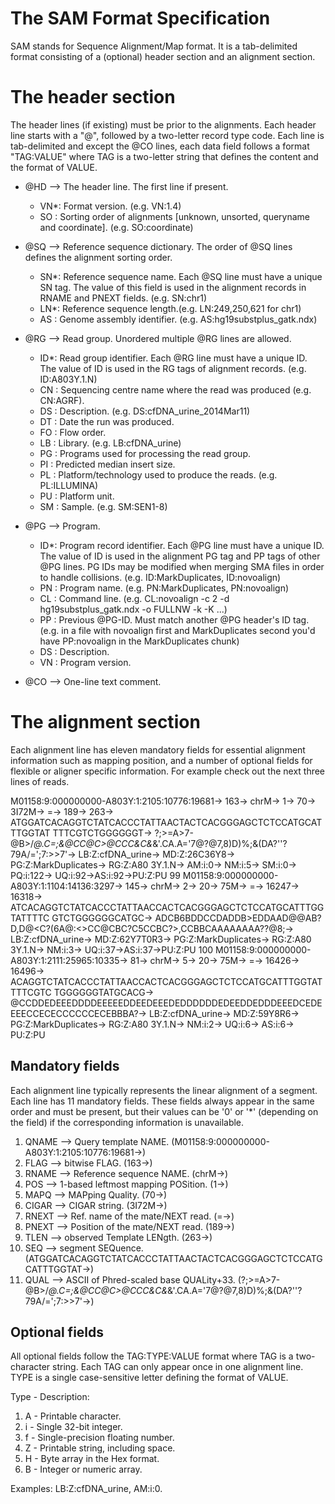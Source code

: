 The SAM Format Specification
============================
SAM stands for Sequence Alignment/Map format. It is a tab-delimited format consisting of a (optional) header section and an alignment section.

# The header section
The header lines (if existing) must be prior to the alignments. Each header line starts with a "@", followed by a two-letter record type code. Each line is tab-delimited and except the @CO lines, each data field follows a format "TAG:VALUE" where TAG is a two-letter string that defines the content and the format of VALUE. 

* @HD --> The header line. The first line if present.
	* VN*: Format version. (e.g. VN:1.4)
	* SO : Sorting order of alignments [unknown, unsorted, queryname and coordinate]. (e.g. SO:coordinate)

* @SQ --> Reference sequence dictionary. The order of @SQ lines defines the alignment sorting order.
	* SN*: Reference sequence name. Each @SQ line must have a unique SN tag. The value of this field is used in the alignment records in RNAME and PNEXT fields. (e.g. SN:chr1) 
	* LN*: Reference sequence length.(e.g. LN:249,250,621 for chr1)
	* AS : Genome assembly identifier. (e.g. AS:hg19substplus_gatk.ndx)

* @RG --> Read group. Unordered multiple @RG lines are allowed.
	* ID*: Read group identifier. Each @RG line must have a unique ID. The value of ID is used in the RG tags of alignment records. (e.g. ID:A803Y.1.N)
	* CN : Sequencing centre name where the read was produced (e.g. CN:AGRF).
	* DS : Description. (e.g. DS:cfDNA_urine_2014Mar11)
	* DT : Date the run was produced.
	* FO : Flow order. 
	* LB : Library. (e.g. LB:cfDNA_urine)
	* PG : Programs used for processing the read group.
	* PI : Predicted median insert size.
	* PL : Platform/technology used to produce the reads. (e.g. PL:ILLUMINA)
	* PU : Platform unit.
	* SM : Sample. (e.g. SM:SEN1-8)

* @PG --> Program.
	* ID*: Program record identifier. Each @PG line must have a unique ID. The value of ID is used in the alignment PG tag and PP tags of other @PG lines. PG IDs may be modified when merging SMA files in order to handle collisions. (e.g. ID:MarkDuplicates, ID:novoalign)
	* PN : Program name. (e.g. PN:MarkDuplicates, PN:novoalign)
	* CL : Command line. (e.g. CL:novoalign -c 2 -d hg19substplus_gatk.ndx -o FULLNW -k -K ...)
	* PP : Previous @PG-ID. Must match another @PG header's ID tag. (e.g. in a file with novoalign first and MarkDuplicates second you'd have PP:novoalign in the MarkDuplicates chunk)
	* DS : Description.
	* VN : Program version.

* @CO --> One-line text comment.


# The alignment section
Each alignment line has eleven mandatory fields for essential alignment information such as mapping position, and a number of optional fields for flexible or aligner specific information. For example check out the next three lines of reads.

M01158:9:000000000-A803Y:1:2105:10776:19681→    163→    chrM→   1→      70→     3I72M→  =→      189→    263→    ATGGATCACAGGTCTATCACCCTATTAACTACTCACGGGAGCTCTCCATGCATTTGGTAT    TTTCGTCTGGGGGGT→    ?;>=A>7-@B>/*@.C=;&@CC@C>@CCC&C&*&'.CA.A='7@?@7,8)D)%;&(DA?''?79A/=';7:>>7'→    LB:Z:cfDNA_urine→       MD:Z:26C36Y8→   PG:Z:MarkDuplicates→    RG:Z:A80    3Y.1.N→ AM:i:0→ NM:i:5→ SM:i:0→ PQ:i:122→       UQ:i:92→AS:i:92→PU:Z:PU
 99 M01158:9:000000000-A803Y:1:1104:14136:3297→     145→    chrM→   2→      20→     75M→    =→      16247→  16318→  ATCACAGGTCTATCACCCTATTAACCACTCACGGGAGCTCTCCATGCATTTGGTATTTTC    GTCTGGGGGGCATGC→    ADCB6BDDCCDADDB>EDDAAD@@AB?D,D@<C?(6A@:<>CC@CBC?C5CCBC?>,CCBBCAAAAAAAA??@8;→    LB:Z:cfDNA_urine→       MD:Z:62Y7T0R3→  PG:Z:MarkDuplicates→    RG:Z:A80    3Y.1.N→ NM:i:3→ UQ:i:37→AS:i:37→PU:Z:PU
100 M01158:9:000000000-A803Y:1:2111:25965:10335→    81→     chrM→   5→      20→     75M→    =→      16426→  16496→  ACAGGTCTATCACCCTATTAACCACTCACGGGAGCTCTCCATGCATTTGGTATTTTCGTC    TGGGGGGTATGCACG→    @CCDDEDEEEDDDDEEEEEDDEEDEEEDEDDDDDDEDEEDDEDDDEEEDCEDEEEECCECECCCCCCECEBBBA?→    LB:Z:cfDNA_urine→       MD:Z:59Y8R6→    PG:Z:MarkDuplicates→    RG:Z:A80    3Y.1.N→ NM:i:2→ UQ:i:6→ AS:i:6→ PU:Z:PU

## Mandatory fields
Each alignment line typically represents the linear alignment of a segment. Each line has 11 mandatory fields. These fields always appear in the same order and must be present, but their values can be '0' or '*' (depending on the field) if the corresponding information is unavailable.

1.  QNAME --> Query template NAME. (M01158:9:000000000-A803Y:1:2105:10776:19681→)
2.  FLAG  --> bitwise FLAG. (163→)
3.  RNAME --> Reference sequence NAME. (chrM→)
4.  POS   --> 1-based leftmost mapping POSition. (1→)
5.  MAPQ  --> MAPping Quality. (70→)
6.  CIGAR --> CIGAR string. (3I72M→)
7.  RNEXT --> Ref. name of the mate/NEXT read. (=→)
8.  PNEXT --> Position of the mate/NEXT read. (189→)
9.  TLEN  --> observed Template LENgth. (263→)
10. SEQ   --> segment SEQuence. (ATGGATCACAGGTCTATCACCCTATTAACTACTCACGGGAGCTCTCCATGCATTTGGTAT→)
11. QUAL  --> ASCII of Phred-scaled base QUALity+33. (?;>=A>7-@B>/*@.C=;&@CC@C>@CCC&C&*&'.CA.A='7@?@7,8)D)%;&(DA?''?79A/=';7:>>7'→)

## Optional fields
All optional fields follow the TAG:TYPE:VALUE format where TAG is a two-character string. Each TAG can only appear once in one alignment line. TYPE is a single case-sensitive letter defining the format of VALUE.

Type - Description:
1. A - Printable character.
2. i - Single 32-bit integer.
3. f - Single-precision floating number.
4. Z - Printable string, including space.
5. H - Byte array in the Hex format.
6. B - Integer or numeric array.

Examples: LB:Z:cfDNA_urine, AM:i:0.



